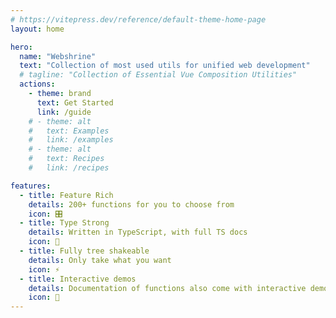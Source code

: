 ```yaml
---
# https://vitepress.dev/reference/default-theme-home-page
layout: home

hero:
  name: "Webshrine"
  text: "Collection of most used utils for unified web development"
  # tagline: "Collection of Essential Vue Composition Utilities"
  actions:
    - theme: brand
      text: Get Started
      link: /guide
    # - theme: alt
    #   text: Examples
    #   link: /examples
    # - theme: alt
    #   text: Recipes
    #   link: /recipes

features:
  - title: Feature Rich
    details: 200+ functions for you to choose from
    icon: 🎛
  - title: Type Strong
    details: Written in TypeScript, with full TS docs
    icon: 🦾
  - title: Fully tree shakeable
    details: Only take what you want
    icon: ⚡
  - title: Interactive demos
    details: Documentation of functions also come with interactive demos!
    icon: 🎪
---
```

